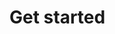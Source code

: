 # Get started

<!--
Tutorials - Learning Oriented

Teach users how to achieve something step-by-step, aimed at beginners. Focus on a specific goal with clear, sequential instructions.
-->